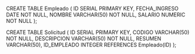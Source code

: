 CREATE TABLE Empleado (
    ID SERIAL PRIMARY KEY,
    FECHA_INGRESO DATE NOT NULL,
    NOMBRE VARCHAR(50) NOT NULL,
    SALARIO NUMERIC NOT NULL
);

CREATE TABLE Solicitud (
    ID SERIAL PRIMARY KEY,
    CODIGO VARCHAR(50) NOT NULL,
    DESCRIPCION VARCHAR(50) NOT NULL,
    RESUMEN VARCHAR(50),
    ID_EMPLEADO INTEGER REFERENCES Empleado(ID)
);